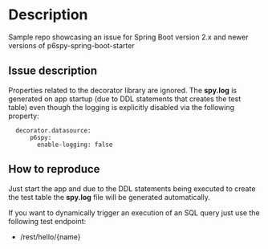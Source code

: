 # Description

Sample repo showcasing an issue for Spring Boot version 2.x and newer versions of p6spy-spring-boot-starter

## Issue description

Properties related to the decorator library are ignored. The **spy.log** is generated on app startup (due to DDL statements that creates the test table) even though the logging is explicitly disabled via the following property:

```
  decorator.datasource:
      p6spy:
        enable-logging: false
```

## How to reproduce

Just start the app and due to the DDL statements being executed to create the test table the **spy.log** file will be generated automatically.

If you want to dynamically trigger an execution of an SQL query just use the following test endpoint:

- /rest/hello/{name}